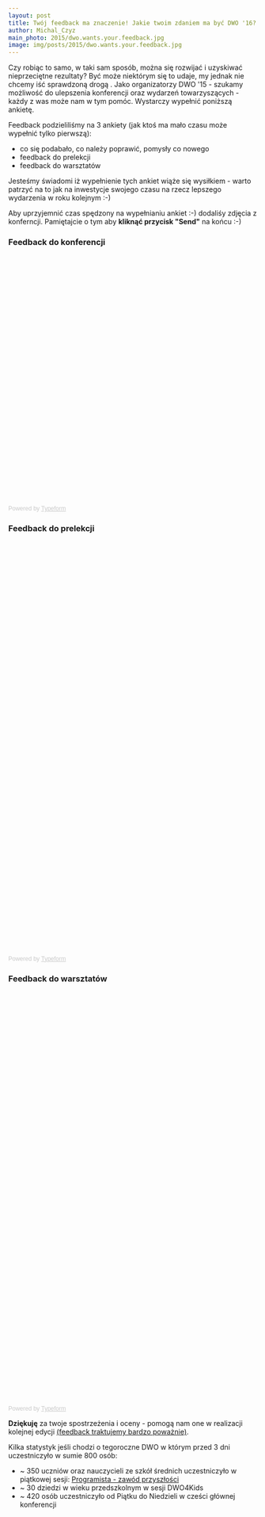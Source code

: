 ```yaml
---
layout: post
title: Twój feedback ma znaczenie! Jakie twoim zdaniem ma być DWO '16?
author: Michal_Czyz
main_photo: 2015/dwo.wants.your.feedback.jpg
image: img/posts/2015/dwo.wants.your.feedback.jpg
---
```


Czy robiąc to samo, w taki sam sposób, można się rozwijać i uzyskiwać nieprzeciętne rezultaty? Być może niektórym się to udaje, my jednak nie chcemy iść sprawdzoną drogą .
Jako organizatorzy DWO '15 - szukamy możliwość do ulepszenia konferencji oraz wydarzeń towarzyszących - każdy z was może nam w tym pomóc. Wystarczy wypełnić poniższą ankietę.

Feedback podzieliliśmy na 3 ankiety (jak ktoś ma mało czasu może wypełnić tylko pierwszą):

* co się podabało, co należy poprawić, pomysły co nowego
* feedback do prelekcji
* feedback do warsztatów

Jesteśmy świadomi iż wypełnienie tych ankiet wiąże się wysiłkiem - warto patrzyć na to jak na inwestycje swojego czasu na rzecz lepszego wydarzenia w roku kolejnym :-)

Aby uprzyjemnić czas spędzony na wypełnianiu ankiet :-) dodaliśy zdjęcia z konferncji. Pamiętajcie o tym aby **kliknąć przycisk "Send"** na końcu :-)

### Feedback do konferencji

<div class="typeform-widget" data-url="https://miksturait.typeform.com/to/qrswld" data-text="DWO :: ankieta" style="width:100%;height:500px;"></div>
<script>(function(){var qs,js,q,s,d=document,gi=d.getElementById,ce=d.createElement,gt=d.getElementsByTagName,id='typef_orm',b='https://s3-eu-west-1.amazonaws.com/share.typeform.com/';if(!gi.call(d,id)){js=ce.call(d,'script');js.id=id;js.src=b+'widget.js';q=gt.call(d,'script')[0];q.parentNode.insertBefore(js,q)}})()</script>
<div style="font-family: Sans-Serif;font-size: 12px;color: #999;opacity: 0.5; padding-top: 5px;">Powered by <a href="http://www.typeform.com/?utm_campaign=typeform_qrswld&amp;utm_source=website&amp;utm_medium=typeform&amp;utm_content=typeform-embedded&amp;utm_term=Polski" style="color: #999" target="_blank">Typeform</a></div>

### Feedback do prelekcji

<div class="typeform-widget" data-url="https://miksturait.typeform.com/to/hvOCIX" data-text="Post-Event Survey" style="width:100%;height:830px;"></div>
<script>(function(){var qs,js,q,s,d=document,gi=d.getElementById,ce=d.createElement,gt=d.getElementsByTagName,id='typef_orm',b='https://s3-eu-west-1.amazonaws.com/share.typeform.com/';if(!gi.call(d,id)){js=ce.call(d,'script');js.id=id;js.src=b+'widget.js';q=gt.call(d,'script')[0];q.parentNode.insertBefore(js,q)}})()</script>
<div style="font-family: Sans-Serif;font-size: 12px;color: #999;opacity: 0.5; padding-top: 5px;">Powered by <a href="http://www.typeform.com/?utm_campaign=typeform_hvOCIX&amp;utm_source=website&amp;utm_medium=typeform&amp;utm_content=typeform-embedded&amp;utm_term=English" style="color: #999" target="_blank">Typeform</a></div>


### Feedback do warsztatów

<div class="typeform-widget" data-url="https://miksturait.typeform.com/to/HpLvxI" data-text="DWO :: warsztaty" style="width:100%;height:830px;"></div>
<script>(function(){var qs,js,q,s,d=document,gi=d.getElementById,ce=d.createElement,gt=d.getElementsByTagName,id='typef_orm',b='https://s3-eu-west-1.amazonaws.com/share.typeform.com/';if(!gi.call(d,id)){js=ce.call(d,'script');js.id=id;js.src=b+'widget.js';q=gt.call(d,'script')[0];q.parentNode.insertBefore(js,q)}})()</script>
<div style="font-family: Sans-Serif;font-size: 12px;color: #999;opacity: 0.5; padding-top: 5px;">Powered by <a href="http://www.typeform.com/?utm_campaign=typeform_HpLvxI&amp;utm_source=website&amp;utm_medium=typeform&amp;utm_content=typeform-embedded&amp;utm_term=Polski" style="color: #999" target="_blank">Typeform</a></div>


**Dziękuję** za twoje spostrzeżenia i oceny - pomogą nam one w realizacji kolejnej edycji [(feedback traktujemy bardzo poważnie)](http://webmastah.pl/developer-prawde-ci-powie-feedback-w-firmie-it/).

Kilka statystyk jeśli chodzi o tegoroczne DWO w którym przed 3 dni uczestniczyło w sumie 800 osób:

* ~ 350 uczniów oraz nauczycieli ze szkół średnich uczestniczyło w piątkowej sesji: [Programista - zawód przyszłości](/pl/blog//2015/04/15/dwo_2015_programista_zawod_przyszlosci.html)
* ~ 30 dziedzi w wieku przedszkolnym w sesji DWO4Kids
* ~ 420 osób uczestniczyło od Piątku do Niedzieli w cześci głównej konferencji

